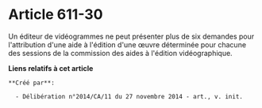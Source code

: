 # Article 611-30

Un éditeur de vidéogrammes ne peut présenter plus de six demandes pour l'attribution d'une aide à l'édition d'une œuvre
déterminée pour chacune des sessions de la commission des aides à l'édition vidéographique.

**Liens relatifs à cet article**

	**Créé par**:

	  - Délibération n°2014/CA/11 du 27 novembre 2014 - art., v. init.
